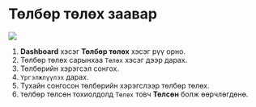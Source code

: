 # Төлбөр төлөх заавар

![](<img/Dashboard төлбөр төлөх.gif>)

1. **Dashboard** хэсэг **Төлбөр төлөх** хэсэг рүү орно.
2. Төлбөр төлөх сарынхаа `Төлөх` хэсэг дээр дарах.
3. Төлбөрийн хэрэгсэл сонгох.
4. `Үргэлжлүүлэх` дарах.
5. Тухайн сонгосон төлбөрийн хэрэгслээр төлбөр төлөх.
6. төлбөр төлсөн тохиолдолд `Төлөх` товч **Төлсөн** болж өөрчлөгдөнө.
